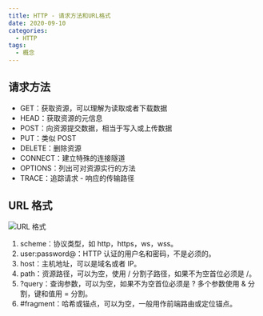 ```yaml
---
title: HTTP - 请求方法和URL格式
date: 2020-09-10
categories:
  - HTTP
tags:
  - 概念
---
```


## 请求方法

- GET：获取资源，可以理解为读取或者下载数据
- HEAD：获取资源的元信息
- POST：向资源提交数据，相当于写入或上传数据
- PUT：类似 POST
- DELETE：删除资源
- CONNECT：建立特殊的连接隧道
- OPTIONS：列出可对资源实行的方法
- TRACE：追踪请求 - 响应的传输路径

## URL 格式

![URL 格式](https://cdn.jsdelivr.net/gh/syfxlin/pic/2020/09/20200920183128.png)

1. scheme：协议类型，如 http，https，ws，wss。
2. user:password@：HTTP 认证的用户名和密码，不是必须的。
3. host：主机地址，可以是域名或者 IP。
4. path：资源路径，可以为空，使用 / 分割子路径，如果不为空首位必须是 /。
5. ?query：查询参数，可以为空，如果不为空首位必须是 ? 多个参数使用 & 分割，键和值用 = 分割。
6. #fragment：哈希或锚点，可以为空，一般用作前端路由或定位锚点。
